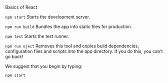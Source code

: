 Basics of React

  ```npm start```
    Starts the development server.

  ```npm run build```
    Bundles the app into static files for production.

  ```npm test```
    Starts the test runner.

  ```npm run eject```
    Removes this tool and copies build dependencies, configuration files
    and scripts into the app directory. If you do this, you can’t go back!

We suggest that you begin by typing:

  ```cd client
  npm start
  ```
